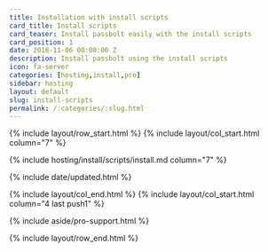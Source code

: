 ```yaml
---
title: Installation with install scripts
card_title: Install scripts
card_teaser: Install passbolt easily with the install scripts
card_position: 1
date: 2018-11-06 00:00:00 Z
description: Install passbolt using the install scripts
icon: fa-server
categories: [hosting,install,pro]
sidebar: hosting
layout: default
slug: install-scripts
permalink: /:categories/:slug.html
---
```


{% include layout/row_start.html %}
{% include layout/col_start.html column="7" %}

{% include hosting/install/scripts/install.md column="7" %}

{% include date/updated.html %}

{% include layout/col_end.html %}
{% include layout/col_start.html column="4 last push1" %}

{% include aside/pro-support.html %}

{% include layout/row_end.html %}
